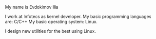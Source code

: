 My name is Evdokimov Ilia

I work at Infotecs as kernel developer.
My basic programming languages are: C/C++
My basic operating system: Linux.

I design new utilities for the best using Linux.
